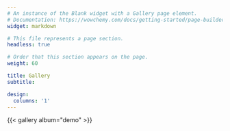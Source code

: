 ```yaml
---
# An instance of the Blank widget with a Gallery page element.
# Documentation: https://wowchemy.com/docs/getting-started/page-builder/
widget: markdown

# This file represents a page section.
headless: true

# Order that this section appears on the page.
weight: 60

title: Gallery
subtitle:

design:
  columns: '1'
---
```


{{< gallery album="demo" >}}

